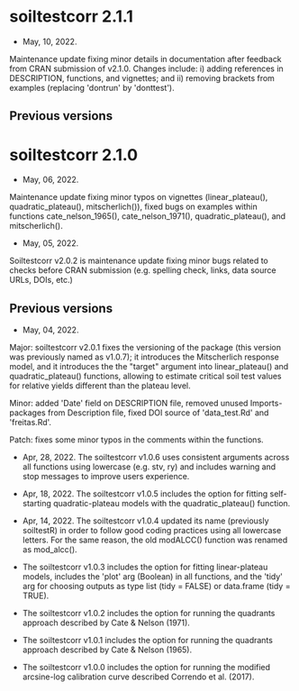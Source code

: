 # soiltestcorr 2.1.1

* May, 10, 2022. <br/>

Maintenance update fixing minor details in documentation after feedback from CRAN submission of v2.1.0. 
Changes include: i) adding references in DESCRIPTION, functions, and vignettes; and ii) removing brackets from examples (replacing 'dontrun' by 'donttest').

## Previous versions

# soiltestcorr 2.1.0

* May, 06, 2022. <br/>

Maintenance update fixing minor typos on vignettes (linear_plateau(), quadratic_plateau(), mitscherlich()), fixed bugs on examples within functions cate_nelson_1965(), cate_nelson_1971(), quadratic_plateau(), and mitscherlich().

* May, 05, 2022. <br/>

Soiltestcorr v2.0.2 is maintenance update fixing minor bugs related to checks before CRAN submission (e.g. spelling check, links, data source URLs, DOIs, etc.)

## Previous versions

* May, 04, 2022. <br/>

Major: soiltestcorr v2.0.1 fixes the versioning of the package (this version was previously named as v1.0.7); it 
introduces the Mitscherlich response model, and it introduces the the "target" argument into linear_plateau() and quadratic_plateau() functions, allowing to estimate critical soil test values for relative yields different than the plateau level. <br/>

Minor: added 'Date' field on DESCRIPTION file, removed unused Imports-packages from Description file, fixed DOI source of 'data_test.Rd' and 'freitas.Rd'. <br/>

Patch: fixes some minor typos in the comments within the functions. <br/>

* Apr, 28, 2022. The soiltestcorr v1.0.6 uses consistent arguments across all functions using lowercase (e.g. stv, ry) and includes warning and stop messages to improve users experience.

* Apr, 18, 2022. The soiltestcorr v1.0.5 includes the option for fitting self-starting quadratic-plateau models with the quadratic_plateau() function.

* Apr, 14, 2022. The soiltestcorr v1.0.4 updated its name (previously soiltestR) in order to follow good coding practices using all lowercase letters. For the same reason, the old modALCC() function was renamed as mod_alcc().

* The soiltestcorr v1.0.3 includes the option for fitting linear-plateau models, includes the 'plot' arg (Boolean) in all functions, and the 'tidy' arg for choosing outputs as type list (tidy = FALSE) or data.frame (tidy = TRUE).

* The soiltestcorr v1.0.2 includes the option for running the quadrants approach described by Cate & Nelson (1971).

* The soiltestcorr v1.0.1 includes the option for running the quadrants approach described by Cate & Nelson (1965).

* The soiltestcorr v1.0.0 includes the option for running the modified arcsine-log calibration curve described Correndo et al. (2017).
